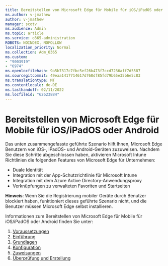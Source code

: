 ```yaml
---
title: Bereitstellen von Microsoft Edge für Mobile für iOS/iPadOS oder Android
ms.author: v-jmathew
author: v-jmathew
manager: scotv
ms.audience: Admin
ms.topic: article
ms.service: o365-administration
ROBOTS: NOINDEX, NOFOLLOW
localization_priority: Normal
ms.collection: Adm_O365
ms.custom:
- "9003919"
- "6974"
ms.openlocfilehash: 9a5b7317c7fbc5ef26b473f7ccd7236aff7d5587
ms.sourcegitcommit: 49eaa1417714617d768df85fd79b65e35b6e5c83
ms.translationtype: MT
ms.contentlocale: de-DE
ms.lasthandoff: 02/11/2022
ms.locfileid: "62623884"
---
```

# <a name="deploy-microsoft-edge-for-mobile-for-iosipados-or-android"></a>Bereitstellen von Microsoft Edge für Mobile für iOS/iPadOS oder Android

Das unten zusammengefasste geführte Szenario hilft Ihnen, Microsoft Edge Benutzern von iOS-, iPadOS- und Android-Geräten zuzuweisen. Nachdem Sie diese Schritte abgeschlossen haben, aktivieren Microsoft Intune Richtlinien die folgenden Features von Microsoft Edge für Unternehmen:

- Duale Identität
- Integration mit der App-Schutzrichtlinie für Microsoft Intune
- Integration mit dem Azure Active Directory-Anwendungsproxy
- Verknüpfungen zu verwalteten Favoriten und Startseiten

**Hinweis**: Wenn Sie die Registrierung mobiler Geräte durch Benutzer blockiert haben, funktioniert dieses geführte Szenario nicht, und die Benutzer müssen Microsoft Edge selbst installieren.

Informationen zum Bereitstellen von Microsoft Edge für Mobile für iOS/iPadOS oder Android finden Sie unter:

1. [Voraussetzungen](https://go.microsoft.com/fwlink/?linkid=2133027)
2. [Einführung](https://go.microsoft.com/fwlink/?linkid=2133520)
3. [Grundlagen](https://go.microsoft.com/fwlink/?linkid=2133421)
4. [Konfiguration](https://go.microsoft.com/fwlink/?linkid=2133521)
5. [Zuweisungen](https://go.microsoft.com/fwlink/?linkid=2132869)
6. [Überprüfung und Erstellung](https://go.microsoft.com/fwlink/?linkid=2133522)
